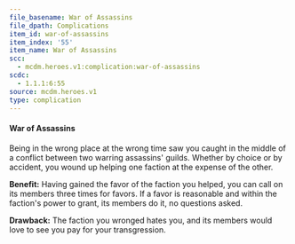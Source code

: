 ```yaml
---
file_basename: War of Assassins
file_dpath: Complications
item_id: war-of-assassins
item_index: '55'
item_name: War of Assassins
scc:
  - mcdm.heroes.v1:complication:war-of-assassins
scdc:
  - 1.1.1:6:55
source: mcdm.heroes.v1
type: complication
---
```


#### War of Assassins

Being in the wrong place at the wrong time saw you caught in the middle of a conflict between two warring assassins' guilds. Whether by choice or by accident, you wound up helping one faction at the expense of the other.

**Benefit:** Having gained the favor of the faction you helped, you can call on its members three times for favors. If a favor is reasonable and within the faction's power to grant, its members do it, no questions asked.

**Drawback:** The faction you wronged hates you, and its members would love to see you pay for your transgression.
